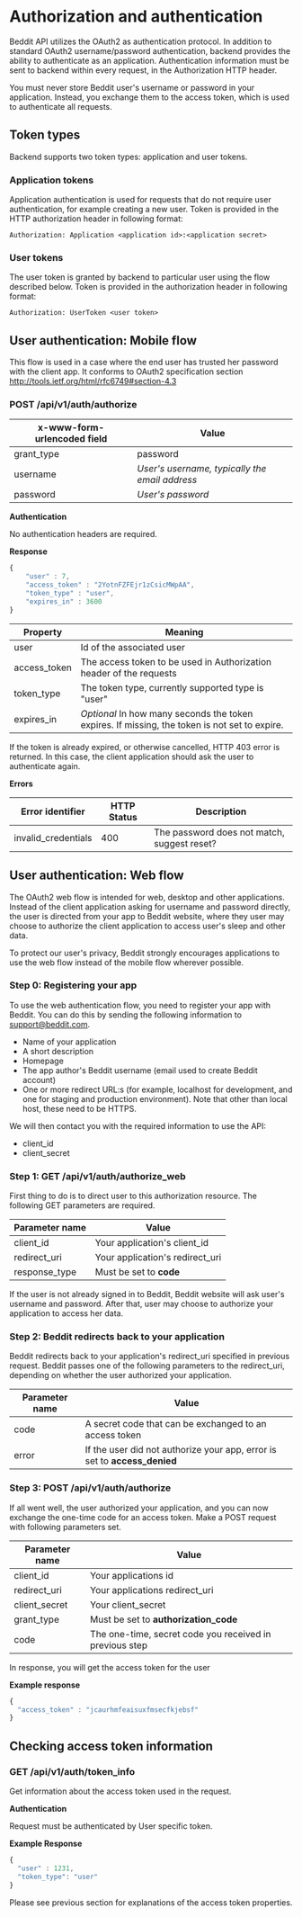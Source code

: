 # Authorization and authentication

Beddit API utilizes the OAuth2 as authentication protocol. In addition to
standard OAuth2 username/password authentication, backend provides the ability
to authenticate as an application. Authentication information must be sent to
backend within every request, in the Authorization HTTP header.

You must never store Beddit user's username or password in your application.
Instead, you exchange them to the access token, which is used to authenticate
all requests.

## Token types

Backend supports two token types: application and user tokens.

### Application tokens

Application authentication is used for requests that do not require user
authentication, for example creating a new user. Token is provided in the
HTTP authorization header in following format:

```
Authorization: Application <application id>:<application secret>
```

### User tokens

The user token is granted by backend to particular user using the flow described
below. Token is provided in the authorization header in following format:

```
Authorization: UserToken <user token>
```

## User authentication: Mobile flow

This flow is used in a case where the end user has trusted her password with the
client app. It conforms to OAuth2 specification section
http://tools.ietf.org/html/rfc6749#section-4.3

### POST /api/v1/auth/authorize

x-www-form-urlencoded field | Value
----------|------
grant_type | password
username | _User's username, typically the email address_
password | _User's password_

**Authentication**

No authentication headers are required.

**Response**

```javascript
{
    "user" : 7,
    "access_token" : "2YotnFZFEjr1zCsicMWpAA",
    "token_type" : "user",
    "expires_in" : 3600
}
```

Property | Meaning
------|--------
user | Id of the associated user
access_token | The access token to be used in Authorization header of the requests
token_type | The token type, currently supported type is "user"
expires_in | *Optional* In how many seconds the token expires. If missing, the token is not set to expire.

If the token is already expired, or otherwise cancelled, HTTP 403 error is
returned. In this case, the client application should ask the user to
authenticate again.


**Errors**

Error identifier | HTTP Status | Description
-----------------|-------------|------------
invalid_credentials | 400 | The password does not match, suggest reset?


## User authentication: Web flow

The OAuth2 web flow is intended for web, desktop and other applications. Instead
of the client application asking for username and password directly, the user is
directed from your app to Beddit website, where they user may choose to
authorize the client application to access user's sleep and other data.

To protect our user's privacy, Beddit strongly encourages applications to use
the web flow instead of the mobile flow wherever possible.

### Step 0: Registering your app

To use the web authentication flow, you need to register your app with Beddit.
You can do this by sending the following information to support@beddit.com.

* Name of your application
* A short description
* Homepage
* The app author's Beddit username (email used to create Beddit account)
* One or more redirect URL:s (for example, localhost for development, and one for staging and production environment). Note that other than local host, these need to be HTTPS.

We will then contact you with the required information to use the API:

* client_id
* client_secret


### Step 1: GET /api/v1/auth/authorize_web

First thing to do is to direct user to this authorization resource. The
following GET parameters are required.

Parameter name | Value
---------------|------
client_id | Your application's client_id
redirect_uri | Your application's redirect_uri
response_type | Must be set to **code**

If the user is not already signed in to Beddit, Beddit website will ask user's
username and password. After that, user may choose to authorize your application
to access her data.


### Step 2: Beddit redirects back to your application

Beddit redirects back to your application's redirect_uri specified in previous
request. Beddit passes one of the following parameters to the redirect_uri,
depending on whether the user authorized your application.

Parameter name | Value
---------------|------
code | A secret code that can be exchanged to an access token
error | If the user did not authorize your app, error is set to **access_denied**


### Step 3: POST /api/v1/auth/authorize

If all went well, the user authorized your application, and you can now exchange
the one-time code for an access token. Make a POST request with following
parameters set.

Parameter name | Value
---------------|------
client_id | Your applications id
redirect_uri | Your applications redirect_uri
client_secret | Your client_secret
grant_type | Must be set to **authorization_code**
code | The one-time, secret code you received in previous step

In response, you will get the access token for the user

**Example response**

```javascript
{
  "access_token" : "jcaurhmfeaisuxfmsecfkjebsf"
}
```


## Checking access token information

### GET /api/v1/auth/token_info

Get information about the access token used in the request.

**Authentication**

Request must be authenticated by User specific token.

**Example Response**

```javascript
{
  "user" : 1231,
  "token_type": "user"
}
```

Please see previous section for explanations of the access token properties.
